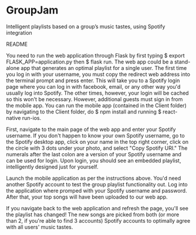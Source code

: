 # GroupJam
Intelligent playlists based on a group’s music tastes, using Spotify integration

README

You need to run the web application through Flask by first typing $ export FLASK_APP=application.py then $ flask run. The web app could be a stand-alone app that generates an optimal playlist for a single user. The first time you log in with your username, you must copy the redirect web address into the terminal prompt and press enter. This will take you to a Spotify login page where you can log in with facebook, email, or any other way you'd usually log into Spotify. The other times, however, your login will be cached so this won't be necessary. However, additional guests must sign in from the mobile app. You can run the mobile app (contained in the Client folder) by navigating to the Client folder, do $ npm install and running $ react-native run-ios.

First, navigate to the main page of the web app  and enter your Spotify username. If you don't happen to know your own Spotify username, go to the Spotify desktop app, click on your name in the top right corner, click on the circle with 3 dots under your photo, and select "Copy Spotify URI." The numerals after the last colon are a version of your Spotify username and can be used for login. Upon login, you should see an embedded playlist, intelligently designed just for yourself.

Launch the mobile application as per the instructions above. You'd need another Spotify account to test the group playlist functionality out. Log into the application where promped with your Spotify username and password. After that, your top songs will have been uploaded to our web app.

If you navigate back to the web application and refresh the page, you'll see the playlist has changed! The new songs are picked from both (or more than 2, if you're able to find 3 accounts) Spotify accounts to optimally agree with all users' music tastes. 


